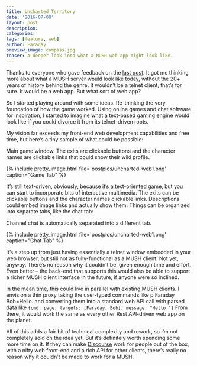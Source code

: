 ```yaml
---
title: Uncharted Territory
date: '2016-07-08'
layout: post
description:
categories:
tags: [feature, web]
author: Faraday
preview_image: compass.jpg
teaser: A deeper look into what a MUSH web app might look like.
---
```


Thanks to everyone who gave feedback on the [last post](/blog/crossroads.html). It got me thinking more about what a MUSH server would look like today, without the 20+ years of history behind the genre. It wouldn’t be a telnet client, that’s for sure. It would be a web app. But what sort of web app?

So I started playing around with some ideas. Re-thinking the very foundation of how the game worked. Using online games and chat software for inspiration, I started to imagine what a text-based gaming engine would look like if you could divorce it from its telnet-driven roots.

My vision far exceeds my front-end web development capabilities and free time, but here’s a tiny sample of what could be possible:

Main game window.  The exits are clickable buttons and the character names are clickable links that could show their wiki profile. 

{% include pretty_image.html file='postpics/uncharted-web1.png' caption="Game Tab" %}


It’s still text-driven, obviously, because it’s a text-oriented game, but you can start to incorporate bits of interactive multimedia. The exits can be clickable buttons and the character names clickable links. Descriptions could embed image links and actually show them. Things can be organized into separate tabs, like the chat tab:

Channel chat is automatically separated into a different tab.

{% include pretty_image.html file='postpics/uncharted-web1.png' caption="Chat Tab" %}


It’s a step up from just having essentially a telnet window embedded in your web browser, but still not as fully-functional as a MUSH client. Not yet, anyway. There’s no reason why it couldn’t be, given enough time and effort. Even better – the back-end that supports this would also be able to support a richer MUSH client interface in the future, if anyone were so inclined.

In the mean time, this could live in parallel with existing MUSH clients. I envision a thin proxy taking the user-typed commands like p Faraday Bob=Hello. and converting them into a standard web API call with parsed data like `{cmd: page, targets: [Faraday, Bob], message: "Hello."}` From there, it would work the same as every other Rest API-driven web app on the planet.

All of this adds a fair bit of technical complexity and rework, so I’m not completely sold on the idea yet. But it’s definitely worth spending some more time on it. If they can make [Discourse](https://try.discourse.org/) work for people out of the box, with a nifty web front-end and a rich API for other clients, there’s really no reason why it couldn’t be made to work for a MUSH.